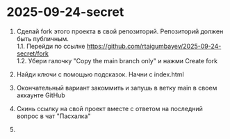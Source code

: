 # 2025-09-24-secret

1. Сделай fork этого проекта в свой репозиторий. Репозиторий должен быть публичным.   
   1.1. Перейди по ссылке https://github.com/rtaigumbayev/2025-09-24-secret/fork   
   1.2. Убери галочку "Copy the main branch only" и нажми Create fork  
2. Найди ключи с помощью подсказок. Начни с index.html
3. Окончательный вариант закоммить и запушь в ветку main в своем аккаунте GitHub
4. Скинь ссылку на свой проект вместе с ответом на последний вопрос в чат "Пасхалка"

5. 
